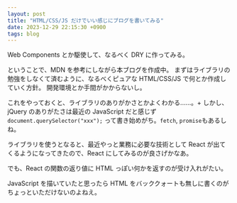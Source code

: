 ```yaml
---
layout: post
title: "HTML/CSS/JS だけでいい感じにブログを書いてみる"
date: 2023-12-29 22:15:30 +0900
tags: blog
---
```


Web Components とか駆使して、なるべく DRY に作ってみる。

ということで、MDN を参考にしながら本ブログを作成中。
まずはライブラリの勉強をしなくて済むように、なるべくピュアな HTML/CSS/JS で何とか作成していく方針。
開発環境とか手間がかからないし。

<!--more-->

これをやっておくと、ライブラリのありがかさとかよくわかる......。+
しかし、jQuery のありがたさは最近の JavaScript だと感じず `document.querySelector("xxx");` って書き始めがち。`fetch`, `promise`もあるしね。

ライブラリを使うとなると、最近やっと業務に必要な技術として React が出てくるようになってきたので、React にしてみるのが良さげかなあ。

でも、React の関数の返り値に HTML っぽい何かを返すのが受け入れがたい。

JavaScript を描いていたと思ったら HTML をバッククォートも無しに書くのがちょっといただけないのよねえ。
